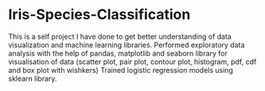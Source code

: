 # Iris-Species-Classification
This is a self project I have done to get better understanding of data visualization and machine learning libraries. 
Performed exploratory data analysis with the help of pandas, matplotlib and seaborn library for visualisation of data 
(scatter plot, pair plot, contour plot, histogram, pdf, cdf and box plot with wishkers) 
Trained logistic regression models using sklearn library.
